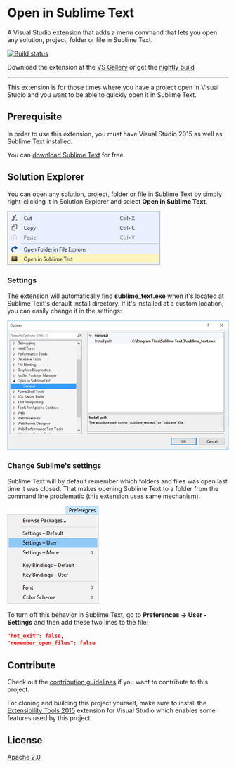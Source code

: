 # Open in Sublime Text
A Visual Studio extension that adds a menu command that
lets you open any solution, project, folder or file in
Sublime Text.

[![Build status](https://ci.appveyor.com/api/projects/status/k8f8ny0jxq2h53wr?svg=true)](https://ci.appveyor.com/project/madskristensen/openinsublimetext)

Download the extension at the
[VS Gallery](https://visualstudiogallery.msdn.microsoft.com/384892a5-7b67-42f2-b7de-574ef254a02a)
or get the
[nightly build](http://vsixgallery.com/extension/2925bbf7-d48b-4abd-83dc-1cd711d9b9ba/)

------------------------------------

This extension is for those times where you have a project
open in Visual Studio and you want to be able to quickly
open it in Sublime Text.

## Prerequisite
In order to use this extension, you must have Visual
Studio 2015 as well as Sublime Text installed.

You can
[download Sublime Text](http://www.sublimetext.com/)
for free.

## Solution Explorer
You can open any solution, project, folder or file in
Sublime Text by simply right-clicking it in Solution
Explorer and select
**Open in Sublime Text**.

![Context menu](art/context-menu.png)

### Settings
The extension will automatically find **sublime_text.exe**
when it's located at Sublime Text's default install
directory. If it's installed at a custom location, you
can easily change it in the settings:

![Settings](art/settings.png)

### Change Sublime's settings
Sublime Text will by default remember which folders and
files was open last time it was closed. That makes opening
Sublime Text to a folder from the command line
problematic (this extension uses same mechanism).

![Sublime Text Preferences](art/preferences.png)

To turn off this behavior in Sublime Text, go to
**Preferences -> User - Settings** and then add these two lines to the file:

```json
"hot_exit": false,
"remember_open_files": false
```

## Contribute
Check out the [contribution guidelines](.github/CONTRIBUTING.md)
if you want to contribute to this project.

For cloning and building this project yourself, make sure 
to install the
[Extensibility Tools 2015](https://visualstudiogallery.msdn.microsoft.com/ab39a092-1343-46e2-b0f1-6a3f91155aa6)
extension for Visual Studio which enables some features
used by this project.

## License
[Apache 2.0](LICENSE) 